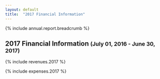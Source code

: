 ```yaml
---
layout: default
title:  "2017 Financial Information"
---
```

{% include annual.report.breadcrumb %}

<h2>2017 Financial Information <small class="subheader" id="current">(July 01, 2016 - June 30, 2017)</small></h2>

{% include revenues.2017 %}

{% include expenses.2017 %}

<script src="//code.highcharts.com/highcharts.js"></script>
<script src="//code.highcharts.com/modules/exporting.js"></script>

